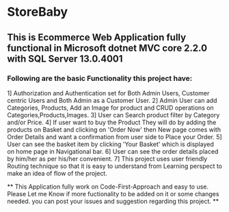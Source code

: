 # StoreBaby

## This is Ecommerce Web Application fully functional in Microsoft dotnet MVC core 2.2.0 with SQL Server 13.0.4001 

### Following are the basic Functionality this project have:

1] Authorization and Authentication set for Both Admin Users, Customer centric Users and Both Admin as a Customer User.
2] Admin User can add Categories, Products, Add an Image for product and CRUD operations on Categories,Products,Images.
3] User can Search product filter by Category and/or Price.
4] If user want to buy the Product They will do by adding the products on Basket and clicking on 'Order Now' then New page comes with 
   Order Details and want a confirmation from user side to Place your Order.
5] User can see the basket item by clicking 'Your Basket' which is displayed on home page in Navigational bar.
6] User can see the order details placed by him/her as per his/her convenient.
7] This project uses user friendly Routing technique so that it is easy to understand from Learning perspect to make an idea of flow 
   of the project.
   
** This Application fully work on Code-First-Approach and easy to use. Please Let me Know if more fuctionality to be added on it 
   or some changes needed. you can post your issues and suggestion regarding this project. **
